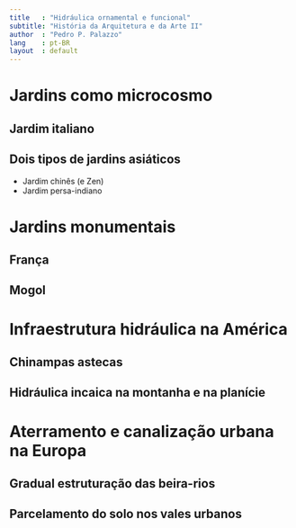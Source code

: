 ```yaml
---
title   : "Hidráulica ornamental e funcional"
subtitle: "História da Arquitetura e da Arte II"
author  : "Pedro P. Palazzo"
lang    : pt-BR
layout  : default
---
```


Jardins como microcosmo
=======================

Jardim italiano
---------------

Dois tipos de jardins asiáticos
-------------------------------

- Jardim chinês (e Zen)
- Jardim persa-indiano

Jardins monumentais
===================

França
------

Mogol
-----

Infraestrutura hidráulica na América
====================================

Chinampas astecas
-----------------

Hidráulica incaica na montanha e na planície
--------------------------------------------

Aterramento e canalização urbana na Europa
==========================================

Gradual estruturação das beira-rios
-----------------------------------

Parcelamento do solo nos vales urbanos
--------------------------------------

